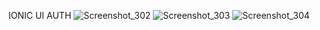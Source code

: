 IONIC UI AUTH
![Screenshot_302](https://github.com/NasDev07/ionic-auth-ui-design/assets/71059706/a1f10947-fb10-4569-9fe7-068ad59c8f7b)
![Screenshot_303](https://github.com/NasDev07/ionic-auth-ui-design/assets/71059706/94b93032-eeb0-4284-9f3f-5acc8dd62eaa)
![Screenshot_304](https://github.com/NasDev07/ionic-auth-ui-design/assets/71059706/849b0c38-30fc-4f65-a6f6-3acf787bf86d)
